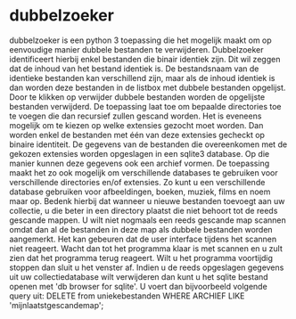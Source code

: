 # dubbelzoeker
dubbelzoeker is een python 3 toepassing die het mogelijk maakt om op eenvoudige manier dubbele bestanden te verwijderen.
Dubbelzoeker identificeert hierbij enkel bestanden die binair identiek zijn. Dit wil zeggen dat de inhoud van het bestand identiek is. De bestandsnaam van de identieke bestanden kan verschillend zijn, maar als de inhoud identiek is dan worden deze bestanden in de listbox met dubbele bestanden opgelijst.
Door te klikken op verwijder dubbele bestanden worden de opgelijste bestanden verwijderd.
De toepassing laat toe om bepaalde directories toe te voegen die dan recursief zullen gescand worden.
Het is eveneens mogelijk om te kiezen op welke extensies gezocht moet worden. Dan worden enkel de bestanden met één van deze extensies gecheckt op binaire identiteit.
De gegevens van de bestanden die overeenkomen met de gekozen extensies worden opgeslagen in een sqlite3 database. Op die manier kunnen deze gegevens ook een archief vormen. De toepassing maakt het zo ook mogelijk om verschillende databases te gebruiken voor verschillende directories en/of extensies. Zo kunt u een verschillende database gebruiken voor afbeeldingen, boeken, muziek, films en noem maar op. Bedenk hierbij dat wanneer u nieuwe bestanden toevoegt aan uw collectie, u die beter in een directory plaatst die niet behoort tot de reeds gescande mappen. U wilt niet nogmaals een reeds gescande map scannen omdat dan al de bestanden in deze map als dubbele bestanden worden aangemerkt.
Het kan gebeuren dat de user interface tijdens het scannen niet reageert. Wacht dan tot het programma klaar is met scannen en u zult zien dat het programma terug reageert. Wilt u het programma voortijdig stoppen dan sluit u het venster af. Indien u de reeds opgeslagen gegevens uit uw collectiedatabase wilt verwijderen dan kunt u het sqlite bestand openen met 'db browser for sqlite'. U voert dan bijvoorbeeld volgende query uit:
DELETE from uniekebestanden WHERE ARCHIEF LIKE 'mijnlaatstgescandemap';
